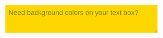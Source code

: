 <link rel="stylesheet" href="/css/solarized-dark.css">
<script src="/js/highlight.pack.js"></script>
<script>hljs.initHighlightingOnLoad();</script>

<form action="/html/tags/html_form_tag_action.cfm" method="post">
<textarea name="comments" id="comments" style="width:96%;height:90px;background-color:gold;color:olive;border:none;padding:2%;font:22px/30px sans-serif;">
Need background colors on your text box?
</textarea>
</form>
